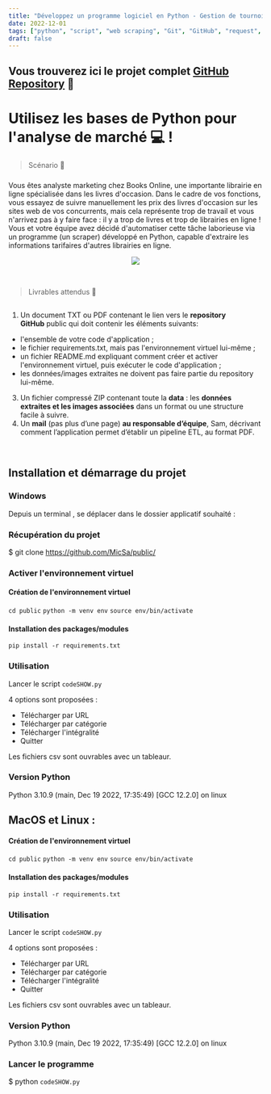 ```yaml
---
title: "Développez un programme logiciel en Python - Gestion de tournois d'échecs"
date: 2022-12-01
tags: ["python", "script", "web scraping", "Git", "GitHub", "request", "BeautifulSoup", "Pandas", "csv", "html"]
draft: false
---
```



<h3 align="center">

## Vous trouverez ici le projet complet [GitHub Repository](https://github.com/Mickael-Salmon/OCP2) 👋

</h3>

<h2 align="center">

# Utilisez les bases de Python pour l'analyse de marché 💻 !

</h2>

> Scénario 💬
> ###

Vous êtes analyste marketing chez Books Online, une importante librairie en ligne spécialisée dans les livres d'occasion. Dans le cadre de vos fonctions, vous essayez de suivre manuellement les prix des livres d'occasion sur les sites web de vos concurrents, mais cela représente trop de travail et vous n'arrivez pas à y faire face : il y a trop de livres et trop de librairies en ligne ! Vous et votre équipe avez décidé d'automatiser cette tâche laborieuse via un programme (un scraper) développé en Python, capable d'extraire les informations tarifaires d'autres librairies en ligne.



<p align="center" href="" class="oc-imageLink oc-imageLink--disabled"><img src="https://user.oc-static.com/upload/2020/09/22/1600779540759_Online%20bookstore-01.png"></p>


</br>


> Livrables attendus 🔭
> ##

1.  Un document TXT ou PDF contenant le lien vers le **repository GitHub** public qui doit contenir les éléments suivants:

-   l'ensemble de votre code d'application ;
-   le fichier requirements.txt, mais pas l'environnement virtuel lui-même ;
-   un fichier README.md expliquant comment créer et activer l'environnement virtuel, puis exécuter le code d'application ;
-   les données/images extraites ne doivent pas faire partie du repository lui-même.

3.  Un fichier compressé ZIP contenant toute la **data** : les **données extraites et les images associées** dans un format ou une structure facile à suivre.
4.  Un **mail** (pas plus d’une page) **au responsable d’équipe**, Sam, décrivant comment l’application permet d’établir un pipeline ETL, au format PDF.

</br>


<h2> Installation et démarrage du projet</h2>
<h3>Windows</h3>

Depuis un terminal , se déplacer dans le dossier applicatif souhaité :

<h3>Récupération du projet</h3>

$ git clone https://github.com/MicSa/public/

<h3>Activer l'environnement virtuel </h3>

#### Création de l'environnement virtuel

```cd public```
```python -m venv env```
```source env/bin/activate```

#### Installation des packages/modules

```pip install -r requirements.txt```

### Utilisation
Lancer le script ```codeSHOW.py```

4 options sont proposées :
- Télécharger par URL
- Télécharger par catégorie
- Télécharger l'intégralité
- Quitter

Les fichiers csv sont ouvrables avec un tableaur.

### Version Python
Python 3.10.9 (main, Dec 19 2022, 17:35:49) [GCC 12.2.0] on linux

<h2>MacOS et Linux : </h2>

#### Création de l'environnement virtuel

```cd public```
```python -m venv env```
```source env/bin/activate```

#### Installation des packages/modules

```pip install -r requirements.txt```

### Utilisation
Lancer le script ```codeSHOW.py```

4 options sont proposées :
- Télécharger par URL
- Télécharger par catégorie
- Télécharger l'intégralité
- Quitter

Les fichiers csv sont ouvrables avec un tableaur.

### Version Python
Python 3.10.9 (main, Dec 19 2022, 17:35:49) [GCC 12.2.0] on linux
<h3>Lancer le programme </h3>

$ python ```codeSHOW.py```
